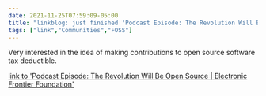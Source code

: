 ```yaml
---
date: 2021-11-25T07:59:09-05:00
title: "linkblog: just finished 'Podcast Episode: The Revolution Will Be Open Source | Electronic Frontier Foundation'"
tags: ["link","Communities","FOSS"]
---
```

Very interested in the idea of making contributions to open source software tax deductible.
 
[link to 'Podcast Episode: The Revolution Will Be Open Source | Electronic Frontier Foundation'](https://www.eff.org/deeplinks/2021/11/podcast-episode-revolution-will-be-open-source)

